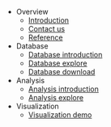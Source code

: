-   Overview
    -   [Introduction](/)
    -   [Contact us](/contact.md)
    -   [Reference](/reference.md)
-   Database
    -   [Database introduction](/Database_introduction.md)
    -   [Database explore](/Database_explore.md)
    -   [Database download](/Database_download.md)
-   Analysis
    -   [Analysis introduction](/Analysis_introduction.md)
    -   [Analysis explore](/Analysis_explore.md)
-   Visualization
    -  [Visualization demo](/Visualization_demo.md) 
